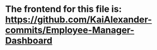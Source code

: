 # The frontend for this file is: https://github.com/KaiAlexander-commits/Employee-Manager-Dashboard
